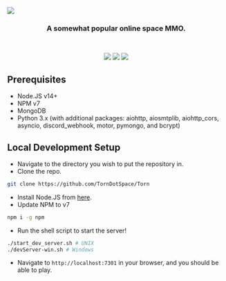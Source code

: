 <img src="https://torn.space/img/harrlogo.png">

<h3 align="center">A somewhat popular online space MMO.</h3>
<br>
<p align="center">
    <img src="https://img.shields.io/github/contributors/TornDotSpace/Torn?style=for-the-badge&color=ff1f44">
    <img src="https://img.shields.io/github/last-commit/TornDotSpace/Torn?style=for-the-badge&color=ff1f44">
    <img src="https://img.shields.io/github/languages/code-size/TornDotSpace/Torn?style=for-the-badge&color=ff1f44">
</p>

## Prerequisites
* Node.JS v14+
* NPM v7
* MongoDB
* Python 3.x (with additional packages: aiohttp, aiosmtplib, aiohttp_cors, asyncio, discord_webhook, motor, pymongo, and bcrypt)

## Local Development Setup
* Navigate to the directory you wish to put the repository in.
* Clone the repo.
```sh
git clone https://github.com/TornDotSpace/Torn
```
* Install Node.JS from [here](https://nodejs.org).
* Update NPM to v7
```sh
npm i -g npm
```
* Run the shell script to start the server!
```sh
./start_dev_server.sh # UNIX
./devServer-win.sh # Windows
```
* Navigate to `http://localhost:7301` in your browser, and you should be able to play.

